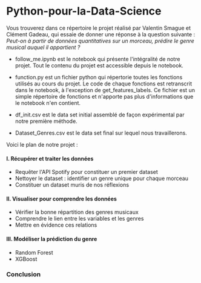 # Python-pour-la-Data-Science

Vous trouverez dans ce répertoire le projet réalisé par Valentin Smague et Clément Gadeau, qui essaie de donner une réponse à la question suivante : *Peut-on à partir de données quantitatives sur un morceau, prédire le genre musical auquel il appartient ?*

  - follow_me.ipynb est le notebook qui présente l'intégralité de notre projet. Tout le contenu du projet est accessible depuis le notebook.

  - function.py est un fichier python qui répertorie toutes les fonctions utilisés au cours du projet. Le code de chaque fonctions est retranscrit dans le notebook, à l'exception de get_features_labels. Ce fichier est un simple répertoire de fonctions et n'apporte pas plus d'informations que le notebook n'en contient.

  - df_init.csv est le data set initial assemblé de façon expérimental par notre première méthode.

  - Dataset_Genres.csv est le data set final sur lequel nous travaillerons.


Voici le plan de notre projet :
#### __I. Récupérer et traiter les données__
  - Requêter l'API Spotify pour constituer un premier dataset
  - Nettoyer le dataset : identifier un genre unique pour chaque morceau
  - Constituer un dataset muris de nos réflexions

#### __II. Visualiser pour comprendre les données__
  - Vérifier la bonne répartition des genres musicaux
  - Comprendre le lien entre les variables et les genres
  - Mettre en évidence ces relations

#### __III. Modéliser la prédiction du genre__
  - Random Forest
  - XGBoost

### __Conclusion__